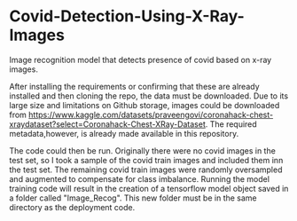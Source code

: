 # Covid-Detection-Using-X-Ray-Images
Image recognition model that detects presence of covid based on x-ray images.

After installing the requirements or confirming that these are already installed and then cloning the repo, the data must be downloaded. Due to its large size and limitations on Github storage, images could be downloaded from https://www.kaggle.com/datasets/praveengovi/coronahack-chest-xraydataset?select=Coronahack-Chest-XRay-Dataset. The required metadata,however, is already made available in this repository.

The code could then be run. Originally there were no covid images in the test set, so I took a sample of the covid train images and included them inn the test set. The remaining covid train images were randomly oversampled and augmented to compensate for class imbalance. Running the model training code will result in the creation of a tensorflow model object saved in a folder called "Image_Recog". This new folder must be in the same directory as the deployment code.
